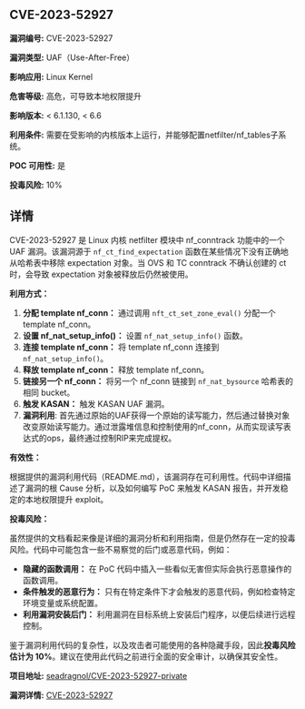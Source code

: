 ## CVE-2023-52927

**漏洞编号:** CVE-2023-52927

**漏洞类型:** UAF（Use-After-Free）

**影响应用:** Linux Kernel

**危害等级:** 高危，可导致本地权限提升

**影响版本:** < 6.1.130, < 6.6

**利用条件:** 需要在受影响的内核版本上运行，并能够配置netfilter/nf_tables子系统。

**POC 可用性:** 是

**投毒风险:** 10%

## 详情

CVE-2023-52927 是 Linux 内核 netfilter 模块中 nf_conntrack 功能中的一个 UAF 漏洞。该漏洞源于 `nf_ct_find_expectation` 函数在某些情况下没有正确地从哈希表中移除 expectation 对象。当 OVS 和 TC conntrack 不确认创建的 ct 时，会导致 expectation 对象被释放后仍然被使用。

**利用方式：**

1.  **分配 template nf_conn：** 通过调用 `nft_ct_set_zone_eval()` 分配一个 template nf_conn。
2.  **设置 nf_nat_setup_info()：** 设置 `nf_nat_setup_info()` 函数。
3.  **连接 template nf_conn：** 将 template nf_conn 连接到 `nf_nat_setup_info()`。
4.  **释放 template nf_conn：** 释放 template nf_conn。
5.  **链接另一个 nf_conn：** 将另一个 nf_conn 链接到 `nf_nat_bysource` 哈希表的相同 bucket。
6.  **触发 KASAN：** 触发 KASAN UAF 漏洞。
7. **漏洞利用**: 首先通过原始的UAF获得一个原始的读写能力，然后通过替换对象改变原始读写能力。通过泄露堆信息和控制使用的nf_conn，从而实现读写表达式的ops，最终通过控制RIP来完成提权。

**有效性：**

根据提供的漏洞利用代码（README.md），该漏洞存在可利用性。代码中详细描述了漏洞的根 Cause 分析，以及如何编写 PoC 来触发 KASAN 报告，并开发稳定的本地权限提升 exploit。

**投毒风险：**

虽然提供的文档看起来像是详细的漏洞分析和利用指南，但是仍然存在一定的投毒风险。代码中可能包含一些不易察觉的后门或恶意代码，例如：

*   **隐藏的函数调用：** 在 PoC 代码中插入一些看似无害但实际会执行恶意操作的函数调用。
*   **条件触发的恶意行为：** 只有在特定条件下才会触发的恶意代码，例如检查特定环境变量或系统配置。
*   **利用漏洞安装后门：** 利用漏洞在目标系统上安装后门程序，以便后续进行远程控制。

鉴于漏洞利用代码的复杂性，以及攻击者可能使用的各种隐藏手段，因此**投毒风险估计为 10%**。建议在使用此代码之前进行全面的安全审计，以确保其安全性。

**项目地址:** [seadragnol/CVE-2023-52927-private](https://github.com/seadragnol/CVE-2023-52927-private)

**漏洞详情:** [CVE-2023-52927](https://nvd.nist.gov/vuln/detail/CVE-2023-52927)